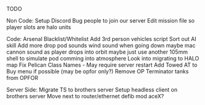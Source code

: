 TODO

Non Code:
	Setup Discord
	Bug people to join our server
	Edit mission file so player slots are halo units
	

Code:
	Arsenal Blacklist/Whitelist
	Add 3rd person vehicles script
	Sort out AI skill
	Add more drop pod sounds
		wind sound when going down
		maybe mac cannon sound as player drops into orbit
			maybe just use another 105mm shell to simulate pod comming into atmosphere
	Look into migrating to HALO map
	Fix Pelican Class Names - May require server restart
	Add Towed AT to Buy menu if possible (may be opfor only?)
	Remove OP Terminator tanks from OPFOR

	
	

Server Side:
	Migrate TS to brothers server
	Setup headless client on brothers server
	Move next to router/ethernet
	defib mod
	aceX?